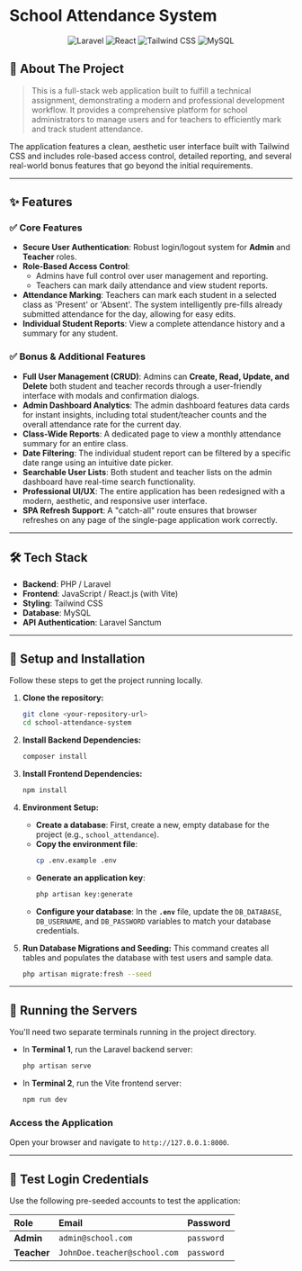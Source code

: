 # School Attendance System

<p align="center">
  <img src="https://img.shields.io/badge/Laravel-FF2D20?style=for-the-badge&logo=laravel&logoColor=white" alt="Laravel">
  <img src="https://img.shields.io/badge/React-20232A?style=for-the-badge&logo=react&logoColor=61DAFB" alt="React">
  <img src="https://img.shields.io/badge/Tailwind_CSS-38B2AC?style=for-the-badge&logo=tailwind-css&logoColor=white" alt="Tailwind CSS">
  <img src="https://img.shields.io/badge/MySQL-005C84?style=for-the-badge&logo=mysql&logoColor=white" alt="MySQL">
</p>

## 📖 About The Project

> This is a full-stack web application built to fulfill a technical assignment, demonstrating a modern and professional development workflow. It provides a comprehensive platform for school administrators to manage users and for teachers to efficiently mark and track student attendance.

The application features a clean, aesthetic user interface built with Tailwind CSS and includes role-based access control, detailed reporting, and several real-world bonus features that go beyond the initial requirements.



---

## ✨ Features

### ✅ Core Features
* **Secure User Authentication**: Robust login/logout system for **Admin** and **Teacher** roles.
* **Role-Based Access Control**:
    * Admins have full control over user management and reporting.
    * Teachers can mark daily attendance and view student reports.
* **Attendance Marking**: Teachers can mark each student in a selected class as 'Present' or 'Absent'. The system intelligently pre-fills already submitted attendance for the day, allowing for easy edits.
* **Individual Student Reports**: View a complete attendance history and a summary for any student.

### ✅ Bonus & Additional Features
* **Full User Management (CRUD)**: Admins can **Create, Read, Update, and Delete** both student and teacher records through a user-friendly interface with modals and confirmation dialogs.
* **Admin Dashboard Analytics**: The admin dashboard features data cards for instant insights, including total student/teacher counts and the overall attendance rate for the current day.
* **Class-Wide Reports**: A dedicated page to view a monthly attendance summary for an entire class.
* **Date Filtering**: The individual student report can be filtered by a specific date range using an intuitive date picker.
* **Searchable User Lists**: Both student and teacher lists on the admin dashboard have real-time search functionality.
* **Professional UI/UX**: The entire application has been redesigned with a modern, aesthetic, and responsive user interface.
* **SPA Refresh Support**: A "catch-all" route ensures that browser refreshes on any page of the single-page application work correctly.

---

## 🛠️ Tech Stack

* **Backend**: PHP / Laravel
* **Frontend**: JavaScript / React.js (with Vite)
* **Styling**: Tailwind CSS
* **Database**: MySQL
* **API Authentication**: Laravel Sanctum

---

## 🚀 Setup and Installation

Follow these steps to get the project running locally.

1.  **Clone the repository:**
    ```bash
    git clone <your-repository-url>
    cd school-attendance-system
    ```

2.  **Install Backend Dependencies:**
    ```bash
    composer install
    ```

3.  **Install Frontend Dependencies:**
    ```bash
    npm install
    ```

4.  **Environment Setup:**
    * **Create a database**: First, create a new, empty database for the project (e.g., `school_attendance`).
    * **Copy the environment file**:
        ```bash
        cp .env.example .env
        ```
    * **Generate an application key**:
        ```bash
        php artisan key:generate
        ```
    * **Configure your database**: In the **`.env`** file, update the `DB_DATABASE`, `DB_USERNAME`, and `DB_PASSWORD` variables to match your database credentials.

5.  **Run Database Migrations and Seeding:**
    This command creates all tables and populates the database with test users and sample data.
    ```bash
    php artisan migrate:fresh --seed
    ```

---

## 🏃 Running the Servers

You'll need two separate terminals running in the project directory.

* In **Terminal 1**, run the Laravel backend server:
    ```bash
    php artisan serve
    ```

* In **Terminal 2**, run the Vite frontend server:
    ```bash
    npm run dev
    ```

### Access the Application
Open your browser and navigate to `http://127.0.0.1:8000`.

---

## 🧪 Test Login Credentials

Use the following pre-seeded accounts to test the application:

| Role      | Email                | Password   |
| :-------- | :------------------- | :--------- |
| **Admin** | `admin@school.com`   | `password` |
| **Teacher** | `JohnDoe.teacher@school.com` | `password` |
